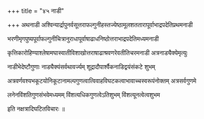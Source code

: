 +++
title = "४५ नाडी"

+++
अथनाडी अश्विन्यार्द्रापुनर्वसूत्तराफल्गुनीहस्तज्येष्ठामूलशततारापूर्वाभाद्रपदेतिप्रथमनाडी

भरणीमृगपुष्यपूर्वाफल्गुनीचित्रानुराधापूर्वाषाढाधनिष्ठोत्तराभाद्रपदेतिमध्यमनाडी

कृत्तिकारोहिण्याश्लेषामघास्वातीविशाखोत्तराषाढाश्रवणरेवतीतिचरमनाडी अत्रनाड्यैक्येमृत्युः

नाडीभेदेष्टौगुणाः नाड्यैक्यंसर्वथावर्ज्यम् शूद्रादौपार्श्वैकनाडिद्वयंसंकटे शुभम्

अत्रवर्णवश्यभकूटयोनिकूटानामल्पगुणत्वात्विवाहविघटकत्वाभावाच्चस्वरूपंनोक्तम् अत्रसर्वगुणमे

लनेनविंशतिगुणसंभवेमध्यमम् विंशत्यधिकगुणत्वेऽतिशुभम् विंशत्यूनत्वेत्वशुभम

इति नक्षत्रादिघटितविचारः ॥
